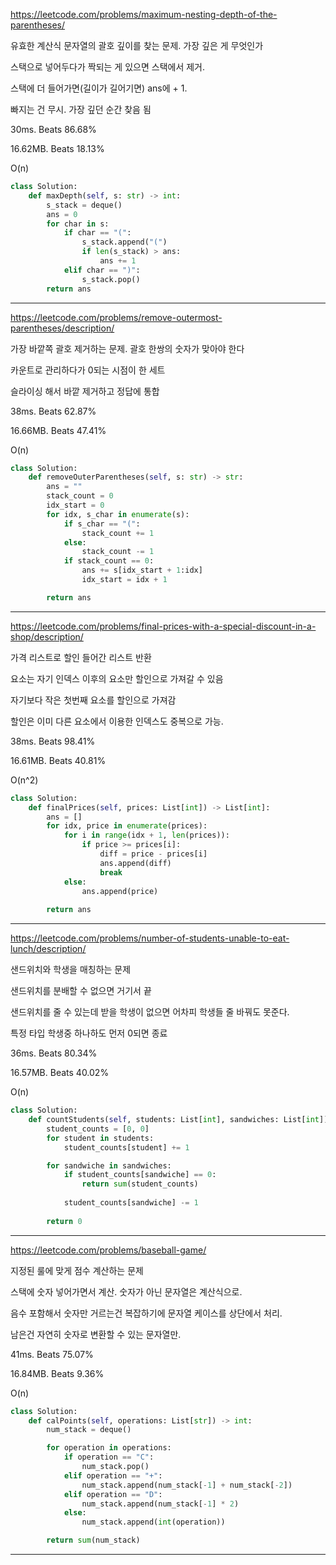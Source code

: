 https://leetcode.com/problems/maximum-nesting-depth-of-the-parentheses/

유효한 계산식 문자열의 괄호 깊이를 찾는 문제. 가장 깊은 게 무엇인가

스택으로 넣어두다가 짝되는 게 있으면 스택에서 제거.

스택에 더 들어가면(길이가 길어기면) ans에 + 1. 

빠지는 건 무시. 가장 깊던 순간 찾음 됨

30ms. Beats 86.68%

16.62MB. Beats 18.13%

O(n)

```python
class Solution:
    def maxDepth(self, s: str) -> int:
        s_stack = deque()
        ans = 0
        for char in s:
            if char == "(":
                s_stack.append("(")
                if len(s_stack) > ans:
                    ans += 1
            elif char == ")":
                s_stack.pop()
        return ans
```
---

https://leetcode.com/problems/remove-outermost-parentheses/description/

가장 바깥쪽 괄호 제거하는 문제. 괄호 한쌍의 숫자가 맞아야 한다

카운트로 관리하다가 0되는 시점이 한 세트

슬라이싱 해서 바깥 제거하고 정답에 통합

38ms. Beats 62.87%

16.66MB. Beats 47.41%

O(n)

```python
class Solution:
    def removeOuterParentheses(self, s: str) -> str:
        ans = ""
        stack_count = 0
        idx_start = 0
        for idx, s_char in enumerate(s):
            if s_char == "(":
                stack_count += 1
            else:
                stack_count -= 1
            if stack_count == 0:
                ans += s[idx_start + 1:idx]
                idx_start = idx + 1

        return ans
```
---

https://leetcode.com/problems/final-prices-with-a-special-discount-in-a-shop/description/

가격 리스트로 할인 들어간 리스트 반환

요소는 자기 인덱스 이후의 요소만 할인으로 가져갈 수 있음

자기보다 작은 첫번째 요소를 할인으로 가져감

할인은 이미 다른 요소에서 이용한 인덱스도 중복으로 가능. 

38ms. Beats 98.41%

16.61MB. Beats 40.81%

O(n^2)

```python
class Solution:
    def finalPrices(self, prices: List[int]) -> List[int]:
        ans = []
        for idx, price in enumerate(prices):
            for i in range(idx + 1, len(prices)):
                if price >= prices[i]:
                    diff = price - prices[i]
                    ans.append(diff)
                    break
            else:
                ans.append(price)
        
        return ans
```
---

https://leetcode.com/problems/number-of-students-unable-to-eat-lunch/description/

샌드위치와 학생을 매칭하는 문제

샌드위치를 분배할 수 없으면 거기서 끝

샌드위치를 줄 수 있는데 받을 학생이 없으면 어차피 학생들 줄 바꿔도 못준다.

특정 타입 학생중 하나하도 먼저 0되면 종료

36ms. Beats 80.34%

16.57MB. Beats 40.02%

O(n)

```python
class Solution:
    def countStudents(self, students: List[int], sandwiches: List[int]) -> int:
        student_counts = [0, 0]
        for student in students:
            student_counts[student] += 1

        for sandwiche in sandwiches:
            if student_counts[sandwiche] == 0:
                return sum(student_counts)
            
            student_counts[sandwiche] -= 1
        
        return 0
```
---

https://leetcode.com/problems/baseball-game/

지정된 룰에 맞게 점수 계산하는 문제

스택에 숫자 넣어가면서 계산. 숫자가 아닌 문자열은 계산식으로.

음수 포함해서 숫자만 거르는건 복잡하기에 문자열 케이스를 상단에서 처리.

남은건 자연히 숫자로 변환할 수 있는 문자열만.

41ms. Beats 75.07%

16.84MB. Beats 9.36%

O(n)

```python
class Solution:
    def calPoints(self, operations: List[str]) -> int:
        num_stack = deque()

        for operation in operations:
            if operation == "C":
                num_stack.pop()
            elif operation == "+":
                num_stack.append(num_stack[-1] + num_stack[-2])
            elif operation == "D":
                num_stack.append(num_stack[-1] * 2)
            else:
                num_stack.append(int(operation))

        return sum(num_stack)
```
---
